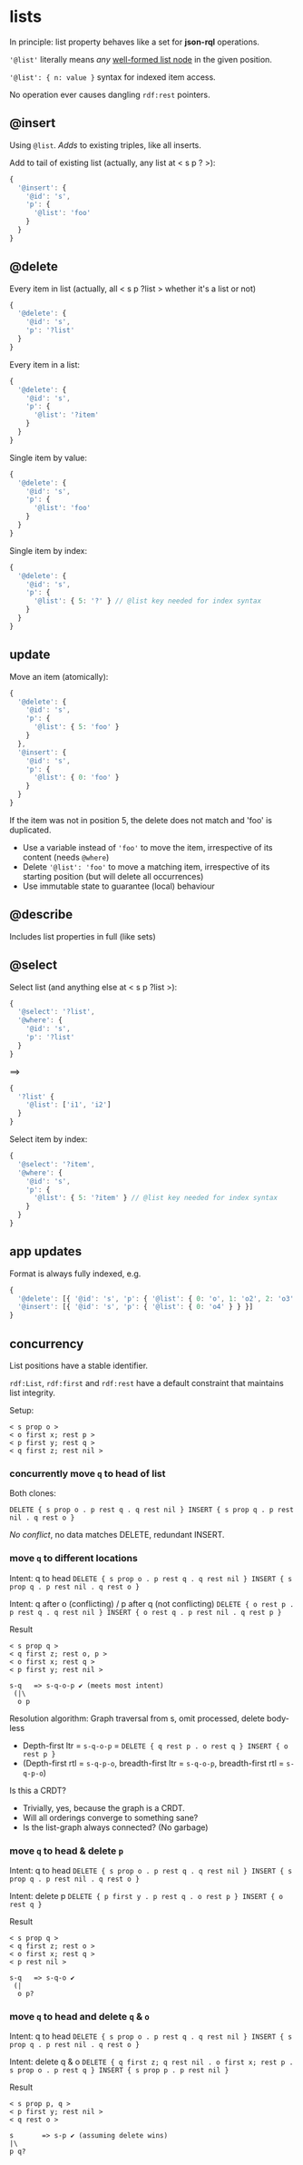 # lists
In principle: list property behaves like a set for **json-rql** operations.

`'@list'` literally means *any* [well-formed list node](https://www.w3.org/TR/json-ld-api/#serialize-rdf-as-json-ld-algorithm) in the given position.

`'@list': { n: value }` syntax for indexed item access.

No operation ever causes dangling `rdf:rest` pointers.

## @insert
Using `@list`. *Adds* to existing triples, like all inserts.

Add to tail of existing list (actually, any list at < s p ? >):
```js
{
  '@insert': {
    '@id': 's',
    'p': {
      '@list': 'foo'
    }
  }
}
```

## @delete
Every item in list (actually, all < s p ?list > whether it's a list or not)
```js
{
  '@delete': {
    '@id': 's',
    'p': '?list'
  }
}
```
Every item in a list:
```js
{
  '@delete': {
    '@id': 's',
    'p': {
      '@list': '?item'
    }
  }
}
```
Single item by value:
```js
{
  '@delete': {
    '@id': 's',
    'p': {
      '@list': 'foo'
    }
  }
}
```
Single item by index:
```js
{
  '@delete': {
    '@id': 's',
    'p': {
      '@list': { 5: '?' } // @list key needed for index syntax
    }
  }
}
```

## update
Move an item (atomically):
```js
{
  '@delete': {
    '@id': 's',
    'p': {
      '@list': { 5: 'foo' }
    }
  },
  '@insert': {
    '@id': 's',
    'p': {
      '@list': { 0: 'foo' }
    }
  }
}
```
If the item was not in position 5, the delete does not match and 'foo' is duplicated.
- Use a variable instead of `'foo'` to move the item, irrespective of its
  content (needs `@where`)
- Delete `'@list': 'foo'` to move a matching item, irrespective of its starting
  position (but will delete all occurrences)
- Use immutable state to guarantee (local) behaviour

## @describe
Includes list properties in full (like sets)

## @select
Select list (and anything else at < s p ?list >):
```js
{
  '@select': '?list',
  '@where': {
    '@id': 's',
    'p': '?list'
  }
}
```
==>
```js
{
  '?list' {
    '@list': ['i1', 'i2']
  }
}
```
Select item by index:
```js
{
  '@select': '?item',
  '@where': {
    '@id': 's',
    'p': {
      '@list': { 5: '?item' } // @list key needed for index syntax
    }
  }
}
```

## app updates
Format is always fully indexed, e.g.
```js
{
  '@delete': [{ '@id': 's', 'p': { '@list': { 0: 'o', 1: 'o2', 2: 'o3' } } }],
  '@insert': [{ '@id': 's', 'p': { '@list': { 0: 'o4' } } }]
}
```

## concurrency
List positions have a stable identifier.

`rdf:List`, `rdf:first` and `rdf:rest` have a default constraint that maintains list integrity.

Setup:
```
< s prop o >
< o first x; rest p >
< p first y; rest q >
< q first z; rest nil >
```

### concurrently move `q` to head of list
Both clones:

`DELETE { s prop o . p rest q . q rest nil } INSERT { s prop q . p rest nil . q rest o }`

_No conflict_, no data matches DELETE, redundant INSERT.

### move `q` to different locations
Intent: q to head
`DELETE { s prop o . p rest q . q rest nil } INSERT { s prop q . p rest nil . q rest o }`

Intent: q after o (conflicting) / p after q (not conflicting)
`DELETE { o rest p . p rest q . q rest nil } INSERT { o rest q . p rest nil . q rest p }`

Result
```
< s prop q >
< q first z; rest o, p >
< o first x; rest q >
< p first y; rest nil >

s-q   => s-q-o-p ✔️ (meets most intent)
 (|\
  o p
```
Resolution algorithm: Graph traversal from s, omit processed, delete body-less
- Depth-first ltr = `s-q-o-p` = `DELETE { q rest p . o rest q } INSERT { o rest p }`
- (Depth-first rtl = `s-q-p-o`, breadth-first ltr = `s-q-o-p`, breadth-first rtl = `s-q-p-o`)

Is this a CRDT?
- Trivially, yes, because the graph is a CRDT.
- Will all orderings converge to something sane?
- Is the list-graph always connected? (No garbage)

### move `q` to head & delete `p`
Intent: q to head
`DELETE { s prop o . p rest q . q rest nil } INSERT { s prop q . p rest nil . q rest o }`

Intent: delete p
`DELETE { p first y . p rest q . o rest p } INSERT { o rest q }`

Result
```
< s prop q >
< q first z; rest o >
< o first x; rest q >
< p rest nil >

s-q   => s-q-o ✔️
 (|
  o p?
```

### move `q` to head and delete `q` & `o`
Intent: q to head
`DELETE { s prop o . p rest q . q rest nil } INSERT { s prop q . p rest nil . q rest o }`

Intent: delete q & o
`DELETE { q first z; q rest nil . o first x; rest p . s prop o . p rest q } INSERT { s prop p . p rest nil }`

Result
```
< s prop p, q >
< p first y; rest nil >
< q rest o >

s       => s-p ✔️ (assuming delete wins)
|\
p q?
```